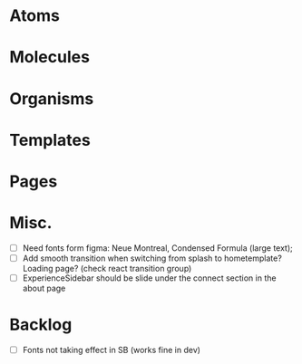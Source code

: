 # Atoms

# Molecules

# Organisms

# Templates

# Pages

# Misc.
- [ ] Need fonts form figma: Neue Montreal, Condensed Formula (large text);
- [ ] Add smooth transition when switching from splash to hometemplate? Loading page? (check react transition group)
- [ ] ExperienceSidebar should be slide under the connect section in the about page

# Backlog
- [ ] Fonts not taking effect in SB (works fine in dev)
